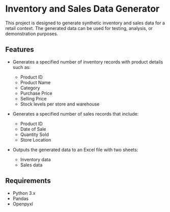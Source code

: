 # Inventory and Sales Data Generator

This project is designed to generate synthetic inventory and sales data for a retail context. The generated data can be used for testing, analysis, or demonstration purposes. 

## Features

- Generates a specified number of inventory records with product details such as:
  - Product ID
  - Product Name
  - Category
  - Purchase Price
  - Selling Price
  - Stock levels per store and warehouse

- Generates a specified number of sales records that include:
  - Product ID
  - Date of Sale
  - Quantity Sold
  - Store Location

- Outputs the generated data to an Excel file with two sheets: 
  - Inventory data
  - Sales data

## Requirements

- Python 3.x
- Pandas
- Openpyxl
